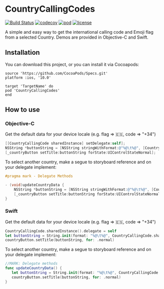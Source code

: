 # CountryCallingCodes


[![Build Status](https://app.bitrise.io/app/fe0994beb7f761fb.svg?token=PyJS3u6SCGVaKcnXb5Dfiw)](https://www.bitrise.io/app/fe0994beb7f761fb) [![codecov](https://codecov.io/gh/Ar4n3/CountryCallingCodes/branch/master/graph/badge.svg)](https://codecov.io/gh/Ar4n3/CountryCallingCodes) [![pod](https://cocoapod-badges.herokuapp.com/v/CountryCallingCodes/0.1.1/badge.png)](https://cocoapods.org/pods/CountryCallingCodes) [![license](https://cocoapod-badges.herokuapp.com/l/CountryCallingCodes/badge.png)](https://cocoapods.org/pods/CountryCallingCodes)




A simple and easy way to get the international calling code and Emoji flag from a selected Country. Demos are provided in Objective-C and Swift.

## Installation

You can download this project, or you can install it via Cocoapods:

```cocoapods
source 'https://github.com/CocoaPods/Specs.git'
platform :ios, '10.0'

target 'TargetName' do
pod 'CountryCallingCodes'
end
```

## How to use

### Objective-C

Get the default data for your device locale (e.g. flag => :es:, code => "+34")

```objective-c
[[CountryCallingCode sharedInstance] setDelegate:self];
NSString *buttonString = [NSString stringWithFormat:@"%@\t%@", [CountryCallingCode sharedInstance].flag, [CountryCallingCode sharedInstance].code];
[_countryButton setTitle:buttonString forState:UIControlStateNormal];
```

To select another country, make a segue to storyboard reference and on your delegate implement:

```objective-c
#pragma mark - Delegate Methods

- (void)updateCountryData {
    NSString *buttonString = [NSString stringWithFormat:@"%@\t%@", [CountryCallingCode sharedInstance].flag, [CountryCallingCode sharedInstance].code];
    [_countryButton setTitle:buttonString forState:UIControlStateNormal];
}

```

### Swift

Get the default data for your device locale (e.g. flag => :es:, code => "+34")

```swift
CountryCallingCode.sharedInstance().delegate = self
let buttonString = String.init(format: "%@\t%@", CountryCallingCode.sharedInstance().flag, CountryCallingCode.sharedInstance().code)
countryButton.setTitle(buttonString, for: .normal)
```

To select another country, make a segue to storyboard reference and on your delegate implement:

```swift
//MARK: Delegate methods
func updateCountryData() {
   let buttonString = String.init(format: "%@\t%@", CountryCallingCode.sharedInstance().flag, CountryCallingCode.sharedInstance().code)
   countryButton.setTitle(buttonString, for: .normal)
}

```
